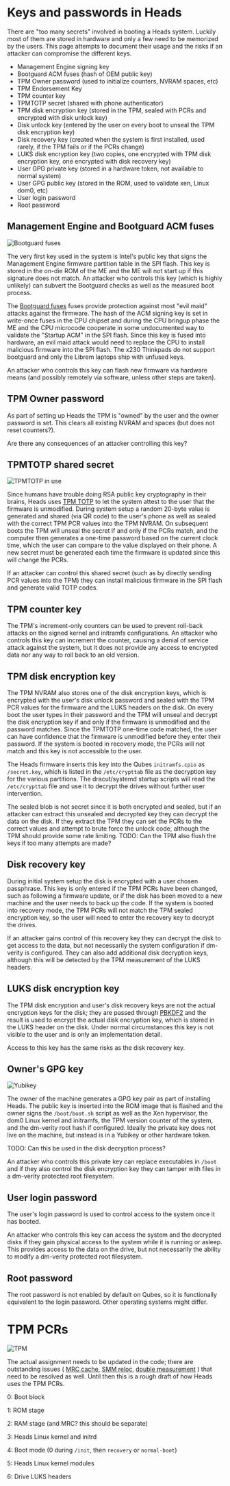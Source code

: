Keys and passwords in Heads
====
There are "too many secrets" involved in booting a Heads system.  Luckily most of them are stored in hardware and only a few need to be memorized by the users.  This page attempts to document their usage and the risks if an attacker can compromise the different keys.

* Management Engine signing key
* Bootguard ACM fuses (hash of OEM public key)
* TPM Owner password (used to initialize counters, NVRAM spaces, etc)
* TPM Endorsement Key
* TPM counter key
* TPMTOTP secret (shared with phone authenticator)
* TPM disk encryption key (stored in the TPM, sealed with PCRs and encrypted with disk unlock key)
* Disk unlock key (entered by the user on every boot to unseal the TPM disk encryption key)
* Disk recovery key (created when the system is first installed, used rarely, if the TPM fails or if the PCRs change)
* LUKS disk encryption key (two copies, one encrypted with TPM disk encryption key, one encrypted with disk recovery key)
* User GPG private key (stored in a hardware token, not available to normal system)
* User GPG public key (stored in the ROM, used to validate xen, Linux dom0, etc)
* User login password
* Root password

Management Engine and Bootguard ACM fuses
---
![Bootguard fuses](images/Bootguard_fuses.jpg)

The very first key used in the system is Intel's public key that signs the Management Engine firmware partition table in the SPI flash.  This key is stored in the on-die ROM of the ME and the ME will not start up if this signature does not match.  An attacker who controls this key (which is highly unlikely) can subvert the Bootguard checks as well as the measured boot process.

The [Bootguard fuses](https://trmm.net/Bootguard) fuses provide protection against most "evil maid" attacks against the firmware.  The hash of the ACM signing key is set in write-once fuses in the CPU chipset and during the CPU bringup phase the ME and the CPU microcode cooperate in some undocumented way to validate the "Startup ACM" in the SPI flash.  Since this key is fused into hardware, an evil maid attack would need to replace the CPU to install malicious firmware into the SPI flash.  The x230 Thinkpads do not support bootguard and only the Librem laptops ship with unfused keys.

An attacker who controls this key can flash new firmware via hardware means (and possibly remotely via software, unless other steps are taken).

TPM Owner password
---
As part of setting up Heads the TPM is "owned" by the user and the owner password is set.  This clears all existing NVRAM and spaces (but does not reset counters?).

Are there any consequences of an attacker controlling this key?

TPMTOTP shared secret
---
![TPMTOTP in use](images/TPMTOTP_in_use.jpg)

Since humans have trouble doing RSA public key cryptography in their brains, Heads uses [TPM TOTP](https://trmm.net/Tpmtotp) to let the system attest to the user that the firmware is unmodified.  During system setup a random 20-byte value is generated and shared (via QR code) to the user's phone as well as sealed with the correct TPM PCR values into the TPM NVRAM.  On subsequent boots the TPM will unseal the secret if and only if the PCRs match, and the computer then generates a one-time password based on the current clock time, which the user can compare to the value displayed on their phone.  A new secret must be generated each time the firmware is updated since this will change the PCRs.

If an attacker can control this shared secret (such as by directly sending PCR values into the TPM) they can install malicious firmware in the SPI flash and generate valid TOTP codes.

TPM counter key
---
The TPM's increment-only counters can be used to prevent roll-back attacks on the signed kernel and initramfs configurations.  An attacker who controls this key can increment the counter, causing a denial of service attack against the system, but it does not provide any access to encrypted data nor any way to roll back to an old version.

TPM disk encryption key
---
The TPM NVRAM also stores one of the disk encryption keys, which is encrypted with the user's disk unlock password and sealed with the TPM PCR values for the firmware and the LUKS headers on the disk.  On every boot the user types in their password and the TPM will unseal and decrypt the disk encryption key if and only if the firmware is unmodified and the password matches.  Since the TPMTOTP one-time code matched, the user can have confidence that the firmware is unmodified before they enter their password.  If the system is booted in recovery mode, the PCRs will not match and this key is not accessible to the user.

The Heads firmware inserts this key into the Qubes `initramfs.cpio` as `/secret.key`, which is listed in the `/etc/crypttab` file as the decryption key for the various partitions.  The dracut/systemd startup scripts will read the `/etc/crypttab` file and use it to decrypt the drives without further user intervention.

The sealed blob is not secret since it is both encrypted and sealed, but if an attacker can extract this unsealed and decrypted key they can decrypt the data on the disk.  If they extract the TPM they can set the PCRs to the correct values and attempt to brute force the unlock code, although the TPM should provide some rate limiting. TODO: Can the TPM also flush the keys if too many attempts are made?

Disk recovery key
---
During initial system setup the disk is encrypted with a user chosen passphrase.  This key is only entered if the TPM PCRs have been changed, such as following a firmware update, or if the disk has been moved to a new machine and the user needs to back up the code.  If the system is booted into recovery mode, the TPM PCRs will not match the TPM sealed encryption key, so the user will need to enter the recovery key to decrypt the drives.

If an attacker gains control of this recovery key they can decrypt the disk to get access to the data, but not necessarily the system configuration if dm-verity is configured.  They can also add additional disk decryption keys, although this will be detected by the TPM measurement of the LUKS headers.

LUKS disk encryption key
---
The TPM disk encryption and user's disk recovery keys are not the actual encryption keys for the disk; they are passed through [PBKDF2](https://en.wikipedia.org/wiki/PBKDF2) and the result is used to encrypt the actual disk encryption key, which is stored in the LUKS header on the disk.  Under normal circumstances this key is not visible to the user and is only an implementation detail.

Access to this key has the same risks as the disk recovery key.

Owner's GPG key
---
![Yubikey](images/Yubikey.jpg)

The owner of the machine generates a GPG key pair as part of installing Heads.  The public key is inserted into the ROM image that is flashed and the owner signs the `/boot/boot.sh` script as well as the Xen hypervisor, the dom0 Linux kernel and initramfs, the TPM version counter of the system, and the dm-verity root hash if configured.  Ideally the private key does not live on the machine, but instead is in a Yubikey or other hardware token.

TODO: Can this be used in the disk decryption process?

An attacker who controls this private key can replace executables in `/boot` and if they also control the disk encryption key they can tamper with files in a dm-verity protected root filesystem.

User login password
---
The user's login password is used to control access to the system once it has booted.

An attacker who controls this key can access the system and the decrypted disks if they gain physical access to the system while it is running or asleep.  This provides access to the data on the drive, but not necessarily the ability to modify a dm-verity protected root filesystem.

Root password
---
The root password is not enabled by default on Qubes, so it is functionally equivalent to the login password.  Other operating systems might differ.

TPM PCRs
====
![TPM](images/TPM.jpg)

The actual assignment needs to be updated in the code; there are outstanding issues (
[MRC cache](https://github.com/osresearch/heads/issues/150),
[SMM reloc](https://github.com/osresearch/heads/issues/13),
[double measurement](https://github.com/osresearch/heads/issues/15)
) that need to be resolved as well.  Until then this is a rough draft of how Heads uses the TPM PCRs.

0: Boot block

1: ROM stage

2: RAM stage (and MRC? this should be separate)

3: Heads Linux kernel and initrd

4: Boot mode (0 during `/init`, then `recovery` or `normal-boot`)

5: Heads Linux kernel modules

6: Drive LUKS headers
